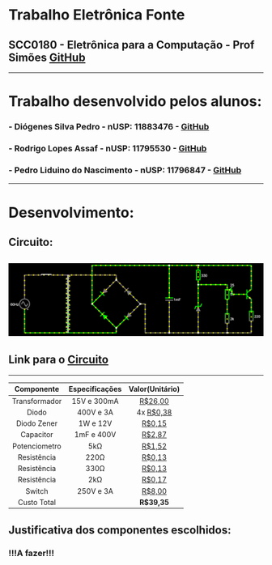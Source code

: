 # Trabalho Eletrônica Fonte
## SCC0180 - Eletrônica para a Computação - Prof Simões [GitHub](https://github.com/simoesusp)
--------
# Trabalho desenvolvido pelos alunos:
### - Diógenes Silva Pedro - nUSP: 11883476 - [GitHub](https://github.com/DioUSP)
### - Rodrigo Lopes Assaf - nUSP: 11795530 - [GitHub](https://github.com/Roassaf)
### - Pedro Liduino do Nascimento - nUSP: 11796847 - [GitHub]()
--------
# Desenvolvimento:
## Circuito: 
## ![Screenshot](Screenshot.png)
## Link para o [Circuito](http://tinyurl.com/y86d6b6e) 
--------
| Componente      | Especificações|Valor(Unitário)  |
|:---------------:|:-------------:|:---------------:|
|Transformador    | 15V e 300mA   | [R$26,00](https://produto.mercadolivre.com.br/MLB-802952898-transformador-primario-0110-0110-secundario-015v-300ma-_JM?matt_tool=82322591&matt_word&gclid=EAIaIQobChMIhsubx8z_6QIVjoSRCh005QUsEAkYCiABEgKHK_D_BwE&quantity=1)|
|Diodo | 400V e 3A | 4x [R$0,38](https://www.autoeletronica.net/produtos/diodo-retificador-1n5404) |
|Diodo Zener | 1W e 12V | [R$0,15](https://www.autoeletronica.net/produtos/diodo-zener-1n4742a-12v-1w) |
|Capacitor | 1mF e 400V | [R$2,87](https://produto.mercadolivre.com.br/MLB-1499835576-capacitor-eletrolitico-1mf-x-400v-kit-c10-pcs-_JM?quantity=1#position=1&type=item&tracking_id=fa215f29-9e58-4df8-935f-7aea9beaf1e2) |
|Potenciometro | 5kΩ | [R$1,52](https://www.americanas.com.br/produto/212584212/potenciometro-linear-5k-16mm-eixo-estriado?WT.srch=1&acc=e789ea56094489dffd798f86ff51c7a9&epar=bp_pl_00_go_inf-aces_acessorios_geral_gmv&gclid=EAIaIQobChMIlqedgtb_6QIVwoORCh24ZwAEEAkYAiABEgI6w_D_BwE&i=5d712b2d49f937f6250d8225&o=5d6e754f6c28a3cb50909602&opn=YSMESP&sellerid=10428528000110) |
|Resistência | 220Ω | [R$0,13](https://produto.mercadolivre.com.br/MLB-1345214690-resistor-220-ohms-100-unidades-_JM?quantity=1#position=1&type=item&tracking_id=d8efcfff-32d5-4d41-b944-c3f3722406a6) |
|Resistência | 330Ω | [R$0,13](https://produto.mercadolivre.com.br/MLB-1342907792-resistor-330-ohms-100-unidades-_JM?matt_tool=79246729&matt_word&gclid=EAIaIQobChMIuqTRqdz_6QIVFYCRCh34pgaiEAkYASABEgLngfD_BwE&quantity=1) |
|Resistência | 2kΩ | [R$0,17](https://produto.mercadolivre.com.br/MLB-1359755617-100un-resistor-18w-2k-2000-ohms-_JM?quantity=1#position=1&type=item&tracking_id=cfe0aced-991b-46f7-ad48-868c569c5428) |
|Switch | 250V e 3A | [R$8,00](https://produto.mercadolivre.com.br/MLB-1300399738-boto-chave-gangorra-mini-interruptor-liga-desliga-on-off-10x15mm-kcd13-101-3a-250v-arduino-_JM?variation=42249952649&quantity=1#reco_item_pos=0&reco_backend=machinalis-seller-items-pdp&reco_backend_type=low_level&reco_client=vip-seller_items-above&reco_id=3b5ba658-e897-4edb-bdb5-659b62db67cc) |
|Custo Total | | **R$39,35** |
## Justificativa dos componentes escolhidos:
### !!!A fazer!!!